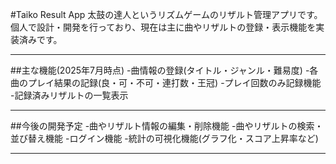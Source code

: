#Taiko Result App
太鼓の達人というリズムゲームのリザルト管理アプリです。
個人で設計・開発を行っており、現在は主に曲やリザルトの登録・表示機能を実装済みです。

------

##主な機能(2025年7月時点)
-曲情報の登録(タイトル・ジャンル・難易度)
-各曲のプレイ結果の記録(良・可・不可・連打数・王冠)
-プレイ回数のみ記録機能
-記録済みリザルトの一覧表示

------

##今後の開発予定
-曲やリザルト情報の編集・削除機能
-曲やリザルトの検索・並び替え機能
-ログイン機能
-統計の可視化機能(グラフ化・スコア上昇率など)

------
